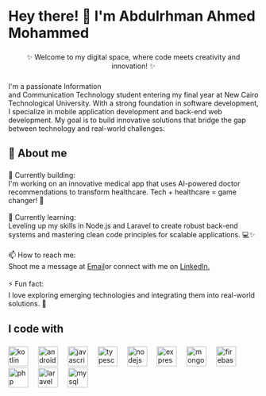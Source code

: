 <h1 align="left">Hey there! 👋 I'm Abdulrhman Ahmed Mohammed</h1>

###

<p align="center">✨ Welcome to my digital space, where code meets creativity and innovation! ✨</p>

###

<p align="left">I'm a passionate Information <br>and Communication Technology student entering my final year at New Cairo Technological University. With a strong foundation in software development, I specialize in mobile application development and back-end web development. My goal is to build innovative solutions that bridge the gap between technology and real-world challenges.</p>

###

<h2 align="left">🚀 About me</h2>

###

<p align="left">🔭 Currently building:<br>I'm working on an innovative medical app that uses AI-powered doctor recommendations to transform healthcare. Tech + healthcare = game changer! 🌟<br><br>🌱 Currently learning:<br>Leveling up my skills in Node.js and Laravel to create robust back-end systems and mastering clean code principles for scalable applications. 💻✨<br><br>📫 How to reach me:<br>Shoot me a message at <a href="mailto:abdomoslaam@gmail.com">Email</a>or connect with me on <a href="https://www.linkedin.com/in/abdulrhman-mohammed03/">LinkedIn.</a><br><br>⚡ Fun fact:<br>I love exploring emerging technologies and integrating them into real-world solutions. 🚀</p>

###

<h2 align="left">I code with</h2>

###

<div align="left">
  <img src="https://cdn.jsdelivr.net/gh/devicons/devicon/icons/kotlin/kotlin-original.svg" height="40" alt="kotlin logo"  />
  <img width="12" />
  <img src="https://cdn.jsdelivr.net/gh/devicons/devicon/icons/androidstudio/androidstudio-original.svg" height="40" alt="androidstudio logo"  />
  <img width="12" />
  <img src="https://cdn.jsdelivr.net/gh/devicons/devicon/icons/javascript/javascript-original.svg" height="40" alt="javascript logo"  />
  <img width="12" />
  <img src="https://cdn.jsdelivr.net/gh/devicons/devicon/icons/typescript/typescript-original.svg" height="40" alt="typescript logo"  />
  <img width="12" />
  <img src="https://cdn.jsdelivr.net/gh/devicons/devicon/icons/nodejs/nodejs-original.svg" height="40" alt="nodejs logo"  />
  <img width="12" />
  <img src="https://cdn.jsdelivr.net/gh/devicons/devicon/icons/express/express-original.svg" height="40" alt="express logo"  />
  <img width="12" />
  <img src="https://cdn.jsdelivr.net/gh/devicons/devicon/icons/mongodb/mongodb-original.svg" height="40" alt="mongodb logo"  />
  <img width="12" />
  <img src="https://cdn.jsdelivr.net/gh/devicons/devicon/icons/firebase/firebase-plain.svg" height="40" alt="firebase logo"  />
  <img width="12" />
  <img src="https://cdn.jsdelivr.net/gh/devicons/devicon/icons/php/php-original.svg" height="40" alt="php logo"  />
  <img width="12" />
  <img src="https://cdn.jsdelivr.net/gh/devicons/devicon/icons/laravel/laravel-original.svg" height="40" alt="laravel logo"  />
  <img width="12" />
  <img src="https://cdn.jsdelivr.net/gh/devicons/devicon/icons/mysql/mysql-original.svg" height="40" alt="mysql logo"  />
</div>

###
